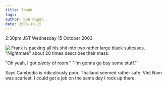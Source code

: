 ```yaml
---
title: frank
tags: 
author: Rob Nugen
date: 2003-10-15
---
```


<p class=date>2:30pm JST Wednesday 15 October 2003</p>

<p><a href="/images/travel/japan2003-2004/peeps/frank.jpg"><img
src="/images/travel/japan2003-2004/peeps/thumbs/frank.jpg" border=0
align=left></a>Frank is packing all his shit into two rather large black
suitcases.  "Nightmare" about 20 times describes their mass.</p>

<p>"Oh yeah, I got <em>plenty</em> of room."  "I'm gonna go buy some stuff."</p>

<p>Says Cambodia is ridiculously poor.  Thailand seemed rather safe.
Viet Nam was scariest.  I could get a job on the same day I rock up
there.</p>

